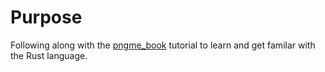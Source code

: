 # Purpose

Following along with the [pngme_book](https://picklenerd.github.io/pngme_book/introduction.html) tutorial to learn and get familar with the Rust language.


